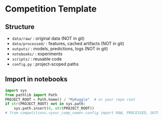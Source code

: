 # Competition Template

## Structure
- `data/raw/`       : original data (NOT in git)
- `data/processed/` : features, cached artifacts (NOT in git)
- `outputs/`        : models, predictions, logs (NOT in git)
- `notebooks/`      : experiments
- `scripts/`        : reusable code
- `config.py`       : project-scoped paths

## Import in notebooks
```python
import sys
from pathlib import Path
PROJECT_ROOT = Path.home() / "MyKaggle"  # or your repo root
if str(PROJECT_ROOT) not in sys.path:
    sys.path.insert(0, str(PROJECT_ROOT))
# from competitions.<your_comp_name>.config import RAW, PROCESSED, OUTPUTS

